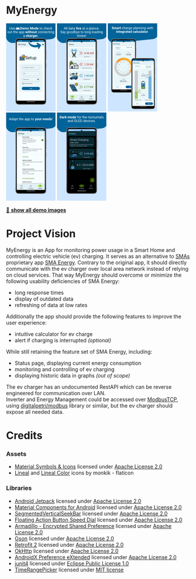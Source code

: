 # MyEnergy

<img src="demo/1_login.png" alt="Use Demo Mode to check out the app without connecting a charger." width="135"> <img src="demo/2_status.png" alt="All data live at a glance. Say goodbye to long loading times!" width="135"> <img src="demo/5_smart_charging.png" alt="Smart charge planning with integrated calculator." width="135"> <img src="demo/6_settings.png" alt="Adapt the app to your needs!" width="135"> <img src="demo/7_dark_mode.png" alt="Dark mode for the nocturnals and OLED devices." width="135">

[📱 **show all demo images**](demo)

# Project Vision

MyEnergy is an App for monitoring power usage in a Smart Home and controlling electric vehicle (ev) charging.
It serves as an alternative to [SMAs](https://www.sma.de/) proprietary app [SMA Energy](https://play.google.com/store/apps/details?id=de.sma.energy).
Contrary to the original app, it should directly communicate with the ev charger over local area network instead of relying on cloud services.
That way MyEnergy should overcome or minimize the following usability deficiencies of SMA Energy: 

* long response times
* display of outdated data
* refreshing of data at low rates

Additionally the app should provide the following features to improve the user experience:

* intuitive calculator for ev charge  
* alert if charging is interrupted _(optional)_  

While still retaining the feature set of SMA Energy, including:

* Status page, displaying current energy consumption
* monitoring and controlling of ev charging
* displaying historic data in graphs _(out of scope)_

The ev charger has an undocumented RestAPI which can be reverse engineered for communication over LAN.  
Inverter and Energy Management could be accessed over [ModbusTCP](https://en.wikipedia.org/wiki/Modbus), using [digitalpetri/modbus](https://github.com/digitalpetri/modbus) library or similar, but the ev charger should expose all needed data.

# Credits

### Assets
* [Material Symbols & Icons](https://fonts.google.com/icons) licensed under [Apache License 2.0](https://github.com/google/material-design-icons/blob/master/LICENSE)
* [Lineal](https://www.flaticon.com/authors/aphiradee/lineal) and [Lineal Color](https://www.flaticon.com/authors/aphiradee/lineal-color) icons by monkik - flaticon

### Libraries
* [Android Jetpack](https://github.com/androidx/androidx) licensed under [Apache License 2.0](https://github.com/androidx/androidx/blob/androidx-main/LICENSE.txt)
* [Material Components for Android](https://github.com/material-components/material-components-android) licensed under [Apache License 2.0](https://github.com/material-components/material-components-android/blob/master/LICENSE)
* [SegmentedVerticalSeekBar](https://github.com/smartSenseSolutions/SegmentedVerticalSeekBarDemo/) licensed under [Apache License 2.0](https://github.com/smartSenseSolutions/SegmentedVerticalSeekBarDemo/blob/main/LICENSE)
* [Floating Action Button Speed Dial](https://github.com/leinardi/FloatingActionButtonSpeedDial) licensed under [Apache License 2.0](https://github.com/leinardi/FloatingActionButtonSpeedDial/blob/release/LICENSE)
* [Armadillo - Encrypted Shared Preference](https://github.com/patrickfav/armadillo) licensed under [Apache License 2.0](https://github.com/patrickfav/armadillo/blob/master/LICENSE)
* [Gson](https://github.com/google/gson/) licensed under [Apache License 2.0](https://github.com/google/gson/blob/master/LICENSE)
* [Retrofit 2](https://github.com/square/retrofit) licensed under [Apache License 2.0](https://github.com/square/retrofit/blob/master/LICENSE.txt)
* [OkHttp](https://github.com/square/okhttp) licensed under [Apache License 2.0](https://github.com/square/okhttp/blob/master/LICENSE.txt)
* [AndroidX Preference eXtended](https://github.com/takisoft/preferencex-android) licensed under [Apache License 2.0](https://github.com/takisoft/preferencex-android/blob/master/LICENSE)
* [junit4](https://github.com/junit-team/junit4) licensed under [Eclipse Public License 1.0](https://github.com/junit-team/junit4/blob/main/LICENSE-junit.txt)
* [TimeRangePicker](https://github.com/Droppers/TimeRangePicker) licensed under [MIT license](https://github.com/Droppers/TimeRangePicker/blob/main/LICENSE)
